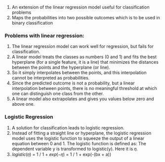 1. An extension of the linear regression model useful for classification problems  
2. Maps the probabilities into two possible outcomes which is to be used in binary classification
### Problems with linear regression:
1. The linear regression model can work well for regression, but fails for classification.  
2. A linear model treats the classes as numbers (0 and 1) and fits the best hyperplane (for a single feature, it is a line) that minimizes the distances between the points and the hyperplane (or line).
3. So it simply interpolates between the points, and this interpolation cannot be interpreted as probabilities.  
4. Since the predicted outcome is not a probability, but a linear interpolation between points, there is no meaningful threshold at which one can distinguish one class from the other. 
5. A linear model also extrapolates and gives you values below zero and above one.  
### Logistic Regression  
1. A solution for classification leads to logistic regression.  
2. Instead of fitting a straight line or hyperplane, the logistic regression model uses the logistic function to squeeze the output of a linear equation between 0 and 1.  The logistic function is defined as:  The dependent variable y is transformed to logistic(y). Here it is 𝜂.  
4. 𝑙𝑜𝑔𝑖𝑠𝑡𝑖𝑐(𝜂) = 1  / 1 + 𝑒𝑥𝑝(−𝜂) = 1 / 1 + exp(-(bx + a))